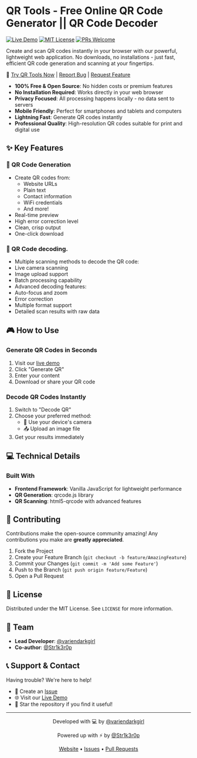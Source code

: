 # QR Tools - Free Online QR Code Generator || QR Code Decoder

[![Live Demo](https://img.shields.io/badge/Demo-Live%20Website-blue.svg)](#) [![MIT License](https://img.shields.io/badge/License-MIT-green.svg)](#) [![PRs Welcome](https://img.shields.io/badge/PRs-Welcome-brightgreen.svg)](#)

Create and scan QR codes instantly in your browser with our powerful, lightweight web application. No downloads, no installations - just fast, efficient QR code generation and scanning at your fingertips.

🔗 [Try QR Tools Now](https://variendarkgirl.github.io/qr-tools/) | [Report Bug](https://github.com/variendarkgirl/qr-tools/issues) | [Request Feature](https://github.com/variendarkgirl/qr-tools/issues)

- **100% Free & Open Source**: No hidden costs or premium features
- **No Installation Required**: Works directly in your web browser
- **Privacy Focused**: All processing happens locally - no data sent to servers
- **Mobile Friendly**: Perfect for smartphones and tablets and computers
- **Lightning Fast**: Generate QR codes instantly
- **Professional Quality**: High-resolution QR codes suitable for print and digital use

## ✨ Key Features

### 🎯 QR Code Generation
- Create QR codes from:
  - Website URLs
  - Plain text
  - Contact information
  - WiFi credentials
  - And more!
- Real-time preview
- High error correction level
- Clean, crisp output
- One-click download

### 📱 QR Code decoding.
  - Multiple scanning methods to decode the QR code:
  - Live camera scanning
  - Image upload support
  - Batch processing capability
  - Advanced decoding features:
  - Auto-focus and zoom
  - Error correction
  - Multiple format support
- Detailed scan results with raw data

## 🎮 How to Use

### Generate QR Codes in Seconds
1. Visit our [live demo](https://variendarkgirl.github.io/qr-tools/)
2. Click "Generate QR"
3. Enter your content
4. Download or share your QR code

### Decode QR Codes Instantly
1. Switch to "Decode QR"
2. Choose your preferred method:
   - 📸 Use your device's camera
   - 📤 Upload an image file
3. Get your results immediately

## 💻 Technical Details

### Built With
- **Frontend Framework**: Vanilla JavaScript for lightweight performance
- **QR Generation**: qrcode.js library
- **QR Scanning**: html5-qrcode with advanced features

## 🤝 Contributing

Contributions make the open-source community amazing! Any contributions you make are **greatly appreciated**.

1. Fork the Project
2. Create your Feature Branch (`git checkout -b feature/AmazingFeature`)
3. Commit your Changes (`git commit -m 'Add some Feature'`)
4. Push to the Branch (`git push origin feature/Feature`)
5. Open a Pull Request

## 📝 License

Distributed under the MIT License. See `LICENSE` for more information.

## 👥 Team

- **Lead Developer**: [@variendarkgirl](https://github.com/variendarkgirl)
- **Co-author**: [@Str1k3r0p](https://github.com/Str1k3r0p)

## 📞 Support & Contact

Having trouble? We're here to help!

- 📧 Create an [Issue](https://github.com/variendarkgirl/qr-tools/issues)
- 🌐 Visit our [Live Demo](https://variendarkgirl.github.io/qr-tools/)
- 📱 Star the repository if you find it useful!

---

<p align="center">Developed with 💻 by <a href="https://github.com/variendarkgirl">@variendarkgirl</a></p>
<p align="center">Powered up with ⚡ by <a href="https://github.com/Str1k3r0p">@Str1k3r0p</a></p>

<p align="center">
  <a href="https://variendarkgirl.github.io/qr-tools/">Website</a> •
  <a href="https://github.com/variendarkgirl/qr-tools/issues">Issues</a> •
  <a href="https://github.com/variendarkgirl/qr-tools/pulls">Pull Requests</a>
</p>
